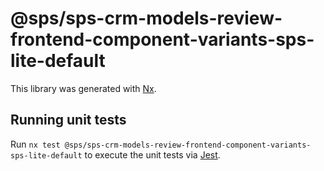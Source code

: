 # @sps/sps-crm-models-review-frontend-component-variants-sps-lite-default

This library was generated with [Nx](https://nx.dev).

## Running unit tests

Run `nx test @sps/sps-crm-models-review-frontend-component-variants-sps-lite-default` to execute the unit tests via [Jest](https://jestjs.io).
